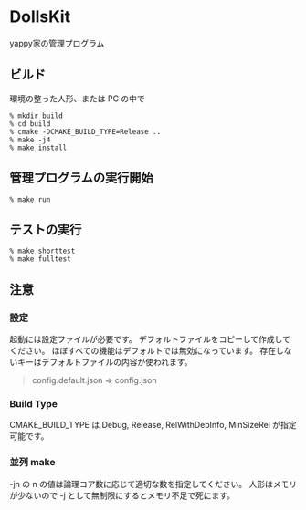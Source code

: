 # DollsKit
yappy家の管理プログラム

## ビルド
環境の整った人形、または PC の中で
```
% mkdir build
% cd build
% cmake -DCMAKE_BUILD_TYPE=Release ..
% make -j4
% make install
```

## 管理プログラムの実行開始
```
% make run
```

## テストの実行
```
% make shorttest
% make fulltest
```

## 注意
### 設定
起動には設定ファイルが必要です。
デフォルトファイルをコピーして作成してください。
ほぼすべての機能はデフォルトでは無効になっています。
存在しないキーはデフォルトファイルの内容が使われます。
> config.default.json => config.json

### Build Type
CMAKE_BUILD_TYPE は Debug, Release, RelWithDebInfo, MinSizeRel が指定可能です。

### 並列 make
-jn の n の値は論理コア数に応じて適切な数を指定してください。
人形はメモリが少ないので -j として無制限にするとメモリ不足で死にます。
